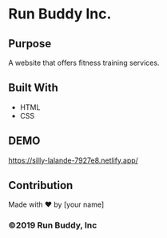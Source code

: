
# Run Buddy Inc.

## Purpose
A website that offers fitness training services. 

## Built With
* HTML
* CSS

## DEMO
https://silly-lalande-7927e8.netlify.app/

## Contribution
Made with ❤️ by [your name]

### ©️2019 Run Buddy, Inc 
